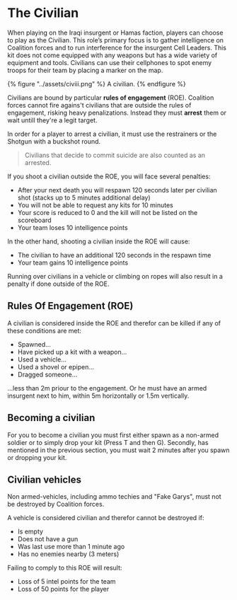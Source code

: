 # The Civilian

When playing on the Iraqi insurgent or Hamas faction, players can choose to play as the Civilian. This role’s primary focus is to gather intelligence on Coalition forces and to run interference for the insurgent Cell Leaders. This kit does not come equipped with any weapons but has a wide variety of equipment and tools. Civilians can use their cellphones to spot enemy troops for their team by placing a marker on the map.

{% figure "../assets/civiii.png" %}
A civilian.
{% endfigure %}

Civilians are bound by particular **rules of engagement** \(ROE\). Coalition forces cannot fire agains't civilians that are outside the rules of engagement, risking heavy penalizations. Instead they must **arrest** them or wait untill they're a legit target.

In order for a player to arrest a civilian, it must use the restrainers or the Shotgun with a buckshot round.

> Civilians that decide to commit suicide are also counted as an arrested.

If you shoot a civilian outside the ROE, you will face several penalties:

* After your next death you will respawn 120 seconds later per civilian shot \(stacks up to 5 minutes additional delay\)
* You will not be able to request any kits for 10 minutes
* Your score is reduced to 0 and the kill will not be listed on the scoreboard
* Your team loses 10 intelligence points

In the other hand, shooting a civilian inside the ROE will cause:

* The civilian to have an additional 120 seconds in the respawn time
* Your team gains 10 intelligence points

Running over civilians in a vehicle or climbing on ropes will also result in a penalty if done outside of the ROE.

## Rules Of Engagement \(ROE\)

A civilian is considered inside the ROE and therefor can be killed if any of these conditions are met:

* Spawned...
* Have picked up a kit with a weapon...
* Used a vehicle...
* Used a shovel or epipen...
* Dragged someone...

...less than 2m priour to the engagement. Or he must have an armed insurgent next to him, within 5m horizontally or 1.5m vertically.

## Becoming a civilian

For you to become a civilian you must first either spawn as a non-armed soldier or to simply drop your kit \(Press T and then G\). Secondly, has mentioned in the previous section, you must wait 2 minutes after you spawn or dropping your kit.

## Civilian vehicles

Non armed-vehicles, including ammo techies and "Fake Garys", must not be destroyed by Coalition forces.

A vehicle is considered civilian and therefor cannot be destroyed if:

* Is empty
* Does not have a gun
* Was last use more than 1 minute ago
* Has no enemies nearby \(3 meters\)

Failing to comply to this ROE will result:

* Loss of 5 intel points for the team
* Loss of 50 points for the player

